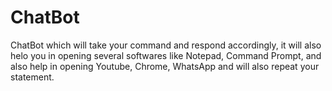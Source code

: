 # ChatBot
ChatBot which will take your command and respond accordingly, it will also helo you in opening several softwares like Notepad, Command Prompt, and also help in opening Youtube, Chrome, WhatsApp and will also repeat your statement.
